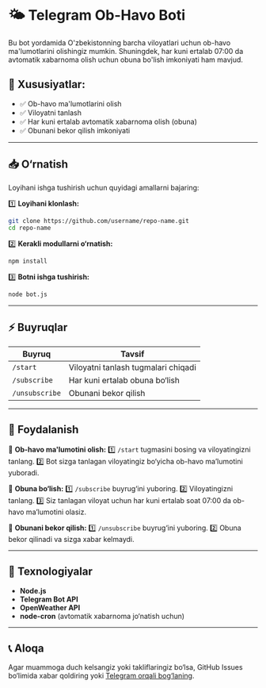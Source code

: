 # 🌤 Telegram Ob-Havo Boti

Bu bot yordamida O'zbekistonning barcha viloyatlari uchun ob-havo ma'lumotlarini olishingiz mumkin. Shuningdek, har kuni ertalab 07:00 da avtomatik xabarnoma olish uchun obuna bo'lish imkoniyati ham mavjud.

## 📌 Xususiyatlar:
- ✅ Ob-havo ma'lumotlarini olish
- ✅ Viloyatni tanlash
- ✅ Har kuni ertalab avtomatik xabarnoma olish (obuna)
- ✅ Obunani bekor qilish imkoniyati

---

## 📥 O‘rnatish

Loyihani ishga tushirish uchun quyidagi amallarni bajaring:

1️⃣ **Loyihani klonlash:**
```sh
git clone https://github.com/username/repo-name.git
cd repo-name
```

2️⃣ **Kerakli modullarni o‘rnatish:**
```sh
npm install
```

3️⃣ **Botni ishga tushirish:**
```sh
node bot.js
```

---

## ⚡ Buyruqlar

| Buyruq       | Tavsif |
|-------------|--------|
| `/start` | Viloyatni tanlash tugmalari chiqadi |
| `/subscribe` | Har kuni ertalab obuna bo‘lish |
| `/unsubscribe` | Obunani bekor qilish |

---

## 📩 Foydalanish

🔹 **Ob-havo ma'lumotini olish:**
1️⃣ `/start` tugmasini bosing va viloyatingizni tanlang.
2️⃣ Bot sizga tanlagan viloyatingiz bo‘yicha ob-havo ma’lumotini yuboradi.

🔹 **Obuna bo‘lish:**
1️⃣ `/subscribe` buyrug‘ini yuboring.
2️⃣ Viloyatingizni tanlang.
3️⃣ Siz tanlagan viloyat uchun har kuni ertalab soat 07:00 da ob-havo ma’lumotini olasiz.

🔹 **Obunani bekor qilish:**
1️⃣ `/unsubscribe` buyrug‘ini yuboring.
2️⃣ Obuna bekor qilinadi va sizga xabar kelmaydi.

---

## 🚀 Texnologiyalar
- **Node.js**
- **Telegram Bot API**
- **OpenWeather API**
- **node-cron** (avtomatik xabarnoma jo‘natish uchun)

---

## 📞 Aloqa
Agar muammoga duch kelsangiz yoki takliflaringiz bo‘lsa, GitHub Issues bo‘limida xabar qoldiring yoki [Telegram orqali bog‘laning](https://t.me/yourusername).

